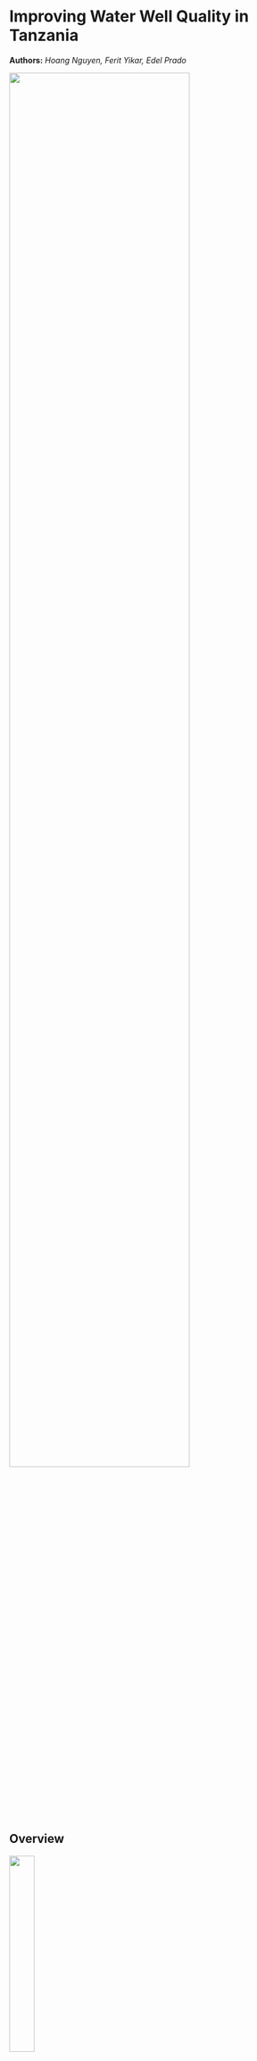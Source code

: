 # **Improving Water Well Quality in Tanzania**

**Authors:** _Hoang Nguyen, Ferit Yikar, Edel Prado_

<img src="images\cover.png" width=80%>

## Overview

<img src="images\UNICEF.png" width=30%>

## Business Problem

We are working with UNICEF to increase people`s water access in Tanzania. First we will identify status of current wells and plan to fix necessary wells as well as build new wells where needed. There are a lot of water wells in Tanzania. About half of them are either non-functional or needs repairing. We need to come up with a model that gives us the status of the wells. Using this model we can identify which wells need to be repaired. 

<img src="images\drivendata.png" width=50%>

***
## Data
We have a data from 59.400 water wells on which we made our model. This data consists of various specifications such as who built the well, where is the well located, when it was built and what is the quality/quantity of the water. We are trying to understand if we can predict the status of the well from these specifications. We then compare our best model to another data of 1111 wells to which we do not know the status of the wells. With this we can see how succesful our model is when predicting unseen data.

***
## Methods
This project uses various models to understand how our parameters affect the status of the wells. We built pipelines using knn model, decision tree model, random forest model, bagging model etc. and since our data was not equally distributed between functional, non-functional and needs repair wells we used SMOTE to create dummy rows that will result in a data set with equal ratios to each status. We compared the scores we get from different models to find the best one.
***
## Results


### Relationships of Features and Well Status
Our first step was to take a look at the relationships with well status within the dataset.


### Model
We ran more than 15 models to find the best model that predicts the well status. Although we had models that were more than 99% correct they did not show the same success on the unseen data. In order to prevent this overfitting we ran more models and built a model that shows similar results on both train and test data. Our best model (Bagging 500) predicted the unseen test data with a score of 81.10% in the Driven Data competition. The competition is going on for 7 years now and the best score is 82.94% 

<img src="images\Skylar_model.png" width=65%><br>

### Features of a Water Well
Our next process was to look at how much effect each feature has on the water well. We ran permutaion importance on our model to see how important our features are. Location of the well is by far the most important one, we will talk about location later. Another important aspect was the type of the waterpoint. For wells with long lifetime we recommend either using standpipes or hand-pump pipes based on where the well is located. If the water source of a well is higher, meaning well can use the gravity for extraction we recommend standpipes, if this is not possible hand-pump pipes are the best option.

<img src="images\Permutation_Feature_Importance.png" width=80%><br>
<img src="images\WaterPoint_Type.png" width=80%><br>
<img src="images\Extraction_Type_Class.png" width=80%><br>

### Location, Location, Location

We used our model and specifications to map how the wells are distributed in Tanzania. We than adjusted our findings for population to see how many wells are available per capita in different regions of Tanzania as well as how many non-functional wells. We used these maps to identify areas with low functional density and high non-functional and needs repair density. These areas are our first focus because there is need for wells in these regions and the wells have not been taken care of causing non-functional/functional ratio to increase.

Here you can see the status of wells based on what year they were built.


Functional Wells That Need Repair

<img src="images\functional_repair_well.PNG" width=80%>

Functional Wells

<img src="images\functional_well.PNG" width=80%><br>

Non-Functional Wells

<img src="images\non_functional.PNG" width=80%>


***
## Conclusion
This analysis gives us three recommendations for our Pump It Up prejoct:
- <u> How we can identify status of the wells in Tanzania? </u>
    - We can use our model which is 81% accurate on unseen data.
<br><br>

- <u>What features are most important when building new wells?</u>
    - We recommend UNICEF to build either standpipes that work with gravity or hand-pump pipes. Any other motor based pump will not have a long life.
<br><br>
- <u>Which areas should UNICEF focus on in this project?</u>
    - The circled areas on the map have high non-functional or needs repair wells and low functional wells. These areas should be our first concern.

***
## Next Steps
Further analyses could result with additional insights to further improve our recommendations:

- <u> We can improve our model? </u>
    - We ran into issues with computational power. There are other more complicated models that can be explored. With better computational power we can run more models to see if we can improve our results.
<br><br>
- <u> How non-functional are the welss? </u>
    - We can anayze non-functional wells to see which can be rebuilt nad which are gone for good.
<br><br>
- <u> We can use census changes to see how the need for wells change from region to region.</u>
<br><br>
- <u>Plan for the future.</u>
    - Population of Tanzania has been increasing rapidly for a while now. Instead of only planning for today we can get future prediction data for census and plan ahaed.
<br><br>
- <u>Analyze the problem.</u>
    - We can analyze the non-functional wells to see what went wrong. Get more data on the quantity of water to figure out why wells are becoming dry.


***
## For More Information
Please review our full analysis in our [Jupyter Notebook](./Main.ipynb) or our [presentation]().

For any additional questions, please contact

<img src="images\Hoang.png" width=10%> Hoang Nguyen: hvnguyen90@gmail.com <br />

<img src="images\ferit.png" width=10%> Ferit Yikar: yikarferit@gmail.com <br />

<img src="images\eddie.png" width=10%> Edel Prado: edel.prado.jr@gmail.com <br />


## Repository Structure

```
├── README.md                           
├── Main.ipynb   
├── Presentation.pdf 
├── notebooks  
├── data                                
└── images 
```

